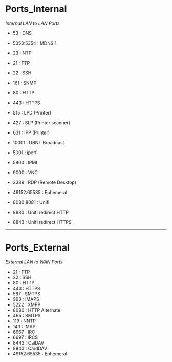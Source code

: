 # Ports_Internal
*Internal LAN to LAN Ports*
- 53 : DNS 
- 5353:5354 : MDNS 1
- 23 : NTP 
- 21 : FTP
- 22 : SSH
- 161 : SNMP
- 80 : HTTP
- 443 : HTTPS
- 515 : LPD (Printer)
- 427 : SLP (Printer scanner)
- 631 : IPP (Printer)
- 10001 : UBNT Broadcast
- 5001 : iperf
- 5900 : IPMI
- 9000 : VNC
- 3389 : RDP (Remote Desktop)
- 49152:65535 : Ephemeral
- 8080:8081 : Unifi
 
- 8880 : Unifi redirect HTTP
- 8843 : Unifi redirect HTTPS


---
# Ports_External
*External LAN to WAN Ports*
- 21 : FTP
- 22 : SSH
- 80 : HTTP
- 443 : HTTPS
- 587 : SMTPS
- 993 : IMAPS
- 5222 : XMPP
- 8080 : HTTP Alternate
- 465 : SMTPS
- 119 : NNTP
- 143 : IMAP
- 6667 : IRC
- 6697 : IRCS
- 8443 : CalDAV
- 8843 : CardDAV
- 49152:65535 : Ephemeral

